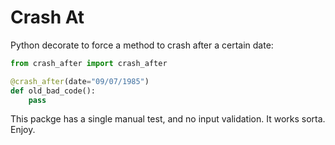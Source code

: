 # Crash At

Python decorate to force a method to crash after a certain date:

```python
from crash_after import crash_after

@crash_after(date="09/07/1985")
def old_bad_code():
    pass
```

This packge has a single manual test, and no input validation. It works sorta. Enjoy.
